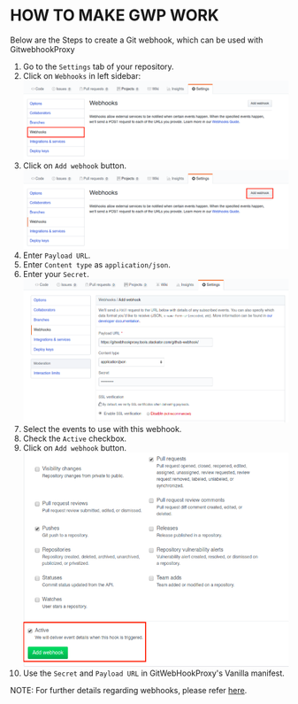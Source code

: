 # HOW TO MAKE GWP WORK

Below are the Steps to create a Git webhook, which can be used with GitwebhookProxy

1. Go to the `Settings` tab of your repository.
2. Click on `Webhooks` in left sidebar:
![alt text][webhooks]
3. Click on `Add webhook` button.
![alt text][add-webhook]
4. Enter `Payload URL`.
5. Enter `Content type` as `application/json`.
6. Enter your `Secret`.
![alt text][webhook-details]
7. Select the events to use with this webhook.
8. Check the `Active` checkbox.
9. Click on `Add webhook` button.
![alt text][save-webhook]
10. Use the `Secret` and `Payload URL` in GitWebHookProxy's Vanilla manifest.

NOTE: For further details regarding webhooks, please refer [here](https://developer.github.com/webhooks/).

[webhooks]: images/webhooks.png "Webhooks"
[add-webhook]: images/add-webhook.png "Add webhooks"
[webhook-details]: images/webhook-details.png "webhook-details"
[save-webhook]: images/save-webhook.png "Save webhook"